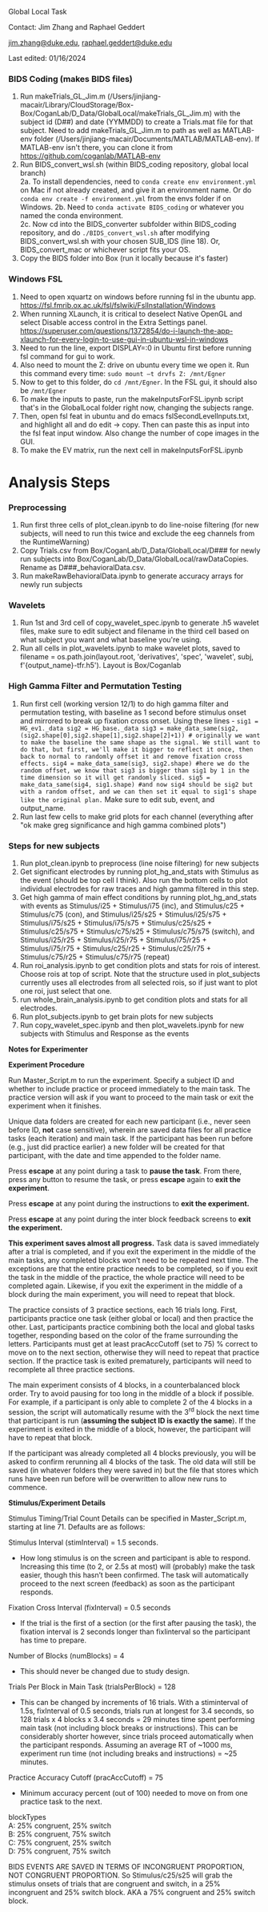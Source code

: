 ﻿Global Local Task 

Contact: Jim Zhang and Raphael Geddert

jim.zhang@duke.edu, raphael.geddert@duke.edu

Last edited: 01/16/2024

### BIDS Coding (makes BIDS files)
1. Run makeTrials_GL_Jim.m (/Users/jinjiang-macair/Library/CloudStorage/Box-Box/CoganLab/D_Data/GlobalLocal/makeTrials_GL_Jim.m) with the subject id (D##) and date (YYMMDD) to create a Trials.mat file for that subject. Need to add makeTrials_GL_Jim.m to path as well as MATLAB-env folder (/Users/jinjiang-macair/Documents/MATLAB/MATLAB-env). If MATLAB-env isn't there, you can clone it from https://github.com/coganlab/MATLAB-env
2. Run BIDS_convert_wsl.sh (within BIDS_coding repository, global local branch)  
   2a. To install dependencies, need to ```conda create env environment.yml``` on Mac if not already created, and give it an environment name. Or do ```conda env create -f environment.yml``` from the envs folder if on Windows.
   2b. Need to ```conda activate BIDS_coding``` or whatever you named the conda environment.  
   2c. Now cd into the BIDS_converter subfolder within BIDS_coding repository, and do ```./BIDS_convert_wsl.sh``` after modifying BIDS_convert_wsl.sh with your chosen SUB_IDS (line 18). Or, BIDS_convert_mac or whichever script fits your OS.
3. Copy the BIDS folder into Box (run it locally because it's faster)
   
   
### Windows FSL
1. Need to open xquartz on windows before running fsl in the ubuntu app. https://fsl.fmrib.ox.ac.uk/fsl/fslwiki/FslInstallation/Windows
2. When running XLaunch, it is critical to deselect Native OpenGL and select Disable access control in the Extra Settings panel. https://superuser.com/questions/1372854/do-i-launch-the-app-xlaunch-for-every-login-to-use-gui-in-ubuntu-wsl-in-windows
3. Need to run the line, export DISPLAY=:0 in Ubuntu first before running fsl command for gui to work.
4. Also need to mount the Z: drive on ubuntu every time we open it. Run this command every time: ```sudo mount –t drvfs Z: /mnt/Egner```
5. Now to get to this folder, do ```cd /mnt/Egner```. In the FSL gui, it should also be ```/mnt/Egner```
6. To make the inputs to paste, run the makeInputsForFSL.ipynb script that's in the GlobalLocal folder right now, changing the subjects range.
7. Then, open fsl feat in ubuntu and do emacs fslSecondLevelInputs.txt, and highlight all and do edit -> copy. Then can paste this as input into the fsl feat input window. Also change the number of cope images in the GUI.
8. To make the EV matrix, run the next cell in makeInputsForFSL.ipynb

# **Analysis Steps**

### Preprocessing
1. Run first three cells of plot_clean.ipynb to do line-noise filtering (for new subjects, will need to run this twice and exclude the eeg channels from the RuntimeWarning)
2. Copy Trials.csv from Box/CoganLab/D_Data/GlobalLocal/D### for newly run subjects into Box/CoganLab/D_Data/GlobalLocal/rawDataCopies. Rename as D###_behavioralData.csv.
3. Run makeRawBehavioralData.ipynb to generate accuracy arrays for newly run subjects
### Wavelets
1. Run 1st and 3rd cell of copy_wavelet_spec.ipynb to generate .h5 wavelet files, make sure to edit subject and filename in the third cell based on what subject you want and what baseline you're using.
2. Run all cells in plot_wavelets.ipynb to make wavelet plots, saved to filename = os.path.join(layout.root, 'derivatives', 'spec', 'wavelet', subj, f'{output_name}-tfr.h5'). Layout is Box/Coganlab
 
### High Gamma Filter and Permutation Testing
1. Run first cell (working version 12/1) to do high gamma filter and permutation testing, with baseline as 1 second before stimulus onset and mirrored to break up fixation cross onset. Using these lines - ```sig1 = HG_ev1._data
sig2 = HG_base._data
sig3 = make_data_same(sig2, (sig2.shape[0],sig2.shape[1],sig2.shape[2]+1)) # originally we want to make the baseline the same shape as the signal. We still want to do that, but first, we'll make it bigger to reflect it once, then back to normal to randomly offset it and remove fixation cross effects.
sig4 = make_data_same(sig3, sig2.shape) #here we do the random offset, we know that sig3 is bigger than sig1 by 1 in the time dimension so it will get randomly sliced.
sig5 = make_data_same(sig4, sig1.shape) #and now sig4 should be sig2 but with a random offset, and we can then set it equal to sig1's shape like the original plan.``` Make sure to edit sub, event, and output_name.
2. Run last few cells to make grid plots for each channel (everything after "ok make greg significance and high gamma combined plots")


### Steps for new subjects
1. Run plot_clean.ipynb to preprocess (line noise filtering) for new subjects
2. Get significant electrodes by running plot_hg_and_stats with Stimulus as the event (should be top cell I think). Also run the bottom cells to plot individual electrodes for raw traces and high gamma filtered in this step.
3. Get high gamma of main effect conditions by running plot_hg_and_stats with events as Stimulus/i25 + Stimulus/i75 (inc), and Stimulus/c25 + Stimulus/c75 (con), and Stimulus/i25/s25 + Stimulus/i25/s75 + Stimulus/i75/s25 + Stimulus/i75/s75 + Stimulus/c25/s25 + Stimulus/c25/s75 + Stimulus/c75/s25 + Stimulus/c75/s75 (switch), and Stimulus/i25/r25 + Stimulus/i25/r75 + Stimulus/i75/r25 + Stimulus/i75/r75 + Stimulus/c25/r25 + Stimulus/c25/r75 + Stimulus/c75/r25 + Stimulus/c75/r75 (repeat)
5. Run roi_analysis.ipynb to get condition plots and stats for rois of interest. Choose rois at top of script. Note that the structure used in plot_subjects currently uses all electrodes from all selected rois, so if just want to plot one roi, just select that one.
6. run whole_brain_analysis.ipynb to get condition plots and stats for all electrodes.
7. Run plot_subjects.ipynb to get brain plots for new subjects
8. Run copy_wavelet_spec.ipynb and then plot_wavelets.ipynb for new subjects with Stimulus and Response as the events

**Notes for Experimenter**

**Experiment Procedure**

Run Master\_Script.m to run the experiment. Specify a subject ID and whether to include practice or proceed immediately to the main task. The practice version will ask if you want to proceed to the main task or exit the experiment when it finishes.

Unique data folders are created for each new participant (i.e., never seen before ID, **not** case sensitive), wherein are saved data files for all practice tasks (each iteration) and main task. If the participant has been run before (e.g., just did practice earlier) a new folder will be created for that participant, with the date and time appended to the folder name. 

Press **escape** at any point during a task to **pause the task**. From there, press any button to resume the task, or press **escape** again to **exit the experiment**.

Press **escape** at any point during the instructions to **exit the experiment.**

Press **escape** at any point during the inter block feedback screens to **exit the experiment.**

**This experiment saves almost all progress.** Task data is saved immediately after a trial is completed, and if you exit the experiment in the middle of the main tasks, any completed blocks won’t need to be repeated next time. The exceptions are that the entire practice needs to be completed, so if you exit the task in the middle of the practice, the whole practice will need to be completed again. Likewise, if you exit the experiment in the middle of a block during the main experiment, you will need to repeat that block.

The practice consists of 3 practice sections, each 16 trials long. First, participants practice one task (either global or local) and then practice the other. Last, participants practice combining both the local and global tasks together, responding based on the color of the frame surrounding the letters. Participants must get at least pracAccCutoff  (set to 75) % correct to move on to the next section, otherwise they will need to repeat that practice section. If the practice task is exited prematurely, participants will need to recomplete all three practice sections.

The main experiment consists of 4 blocks, in a counterbalanced block order. Try to avoid pausing for too long in the middle of a block if possible. For example, if a participant is only able to complete 2 of the 4 blocks in a session, the script will automatically resume with the 3<sup>rd</sup> block the next time that participant is run (**assuming the subject ID is exactly the same**). If the experiment is exited in the middle of a block, however, the participant will have to repeat that block.

If the participant was already completed all 4 blocks previously, you will be asked to confirm rerunning all 4 blocks of the task. The old data will still be saved (in whatever folders they were saved in) but the file that stores which runs have been run before will be overwritten to allow new runs to commence.

**Stimulus/Experiment Details**

Stimulus Timing/Trial Count Details can be specified in Master\_Script.m, starting at line 71. Defaults are as follows:

Stimulus Interval (stimInterval) = 1.5 seconds.

- How long stimulus is on the screen and participant is able to respond. Increasing this time (to 2, or 2.5s at most) will (probably) make the task easier, though this hasn’t been confirmed. The task will automatically proceed to the next screen (feedback) as soon as the participant responds.

Fixation Cross Interval (fixInterval) = 0.5 seconds

- If the trial is the first of a section (or the first after pausing the task), the fixation interval is 2 seconds longer than fixIinterval so the participant has time to prepare.

Number of Blocks (numBlocks) = 4

- This should never be changed due to study design.

Trials Per Block in Main Task (trialsPerBlock) = 128

- This can be changed by increments of 16 trials. With a stiminterval of 1.5s, fixInterval of 0.5 seconds, trials run at longest for  3.4 seconds, so 128 trials x 4 blocks x 3.4 seconds = 29 minutes time spent performing main task (not including block breaks or instructions). This can be considerably shorter however, since trials proceed automatically when the participant responds. Assuming an average RT of ~1000 ms, experiment run time (not including breaks and instructions) = ~25 minutes.

Practice Accuracy Cutoff (pracAccCutoff) = 75

- Minimum accuracy percent (out of 100) needed to move on from one practice task to the next.
  
blockTypes  
A: 25% congruent, 25% switch  
B: 25% congruent, 75% switch  
C: 75% congruent, 25% switch  
D: 75% congruent, 75% switch
  
BIDS EVENTS ARE SAVED IN TERMS OF INCONGRUENT PROPORTION, NOT CONGRUENT PROPORTION. So Stimulus/c25/s25 will grab the stimulus onsets of trials that are congruent and switch, in a 25% incongruent and 25% switch block. AKA a 75% congruent and 25% switch block.
